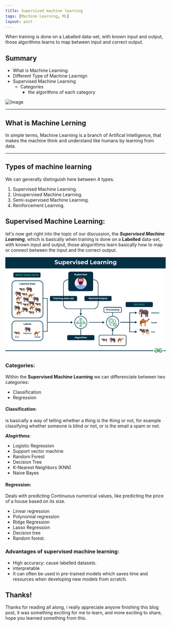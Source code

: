```yaml
---
title: Supervised machine learning
tags: [Machine Learning, ML]
layout: post
---                                                                  
```


When training is done on a Laballed data-set, with known input and output, those algorithms learns to map between input and correct output.

## Summary
- What is Machine Learning.
- Different Type of Machine Learnign
- Supervised Machine Learning
    - Categories
        - the algorithms of each category
  
 ![Image](/assets/img/arkham/arkham_info.PNG) 
  
---
## What is Machine Lerning
In simple terms, Machine Learning is a branch of Artifical Intelligence, that makes the machine think and understand like humans by learning from data.

---
## Types of machine learning
We can generally distinguish here between 4 types.

1. Supervised Machine Learning.
2. Unsupervised Machine Learning.
3. Semi-supervised Machine Learning.
4. Reinforcement Learning.

## Supervised Machine Learning:
let's now get right into the topic of our discussion, the ***Supervised Machine Learning***, which is basically when training is done on a **Labelled** data-set, with known input and output, those alogorithms learn basically how to map or connect between the input and the correct output.

![Image](/assets/img/supervisedmachinelearning/example.png)

### Categories:
Within the **Supervised Machine Learning** we can differenciate between two categories:

- Classification
- Regression

#### Classification:
is basically a way of telling whether a thing is the thing or not, for example classifying whether someone is blind or not, or is the email a spam or not.

***Alogirthms***:
- Logistic Regression
- Support vector machine
- Random Forest
- Decision Tree
- K-Nearest Neighbors (KNN)
- Naive Bayes

#### Regression:
Deals with predicting Continuous numerical values, like predicting the price of a house based on its size.

- Linear regression
- Polynomial regression
- Ridge Regression
- Lasso Regression
- Decision tree
- Random forest.

### Advantages of supervised machine learning:
- High accuracy: cause labelled datasets.
- interpretable
- It can often be used in pre-trained models which saves time and resources when developing new models from scratch.

## Thanks! 

Thanks for reading all along, i really appreciate anyone finishing this blog post, it was something exciting for me to learn, and more exciting to share, hope you learned something from this. 
